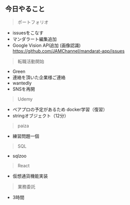 ## 今日やること

> ポートフォリオ
- issuesをこなす
- マンダラート編集追加
- Google Vision API追加 (画像認識)
https://github.com/JAMChannel/mandarat-app/issues



> 転職活動開始
- Green
 - 連絡を頂いた企業様ご連絡
- wantedly
- SNSを再開

> Udemy
- ペアプロの予定があるため docker学習（復習）
- stringオブジェクト（12分）

> paiza
- 練習問題一個


> SQL
- sqlzoo

> React
 - 仮想通貨機能実装


> 業務委託
- 3時間
 
